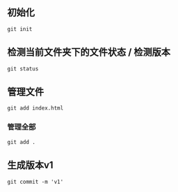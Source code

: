 ## 初始化
    git init

## 检测当前文件夹下的文件状态 / 检测版本
    git status

## 管理文件
    git add index.html
### 管理全部
    git add .

## 生成版本v1
    git commit -m 'v1'
